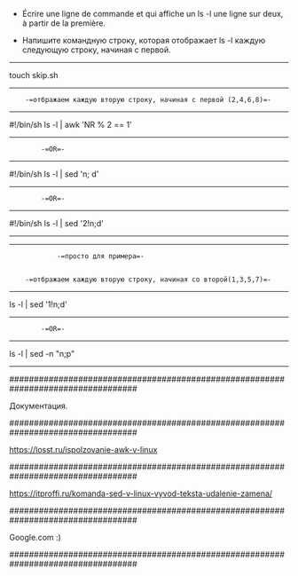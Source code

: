 
 - Écrire une ligne de commande et qui affiche un ls -l une ligne sur deux, à partir de la première.

 - Напишите командную строку, которая отображает ls -l каждую следующую строку, начиная с первой.
_________________________________________________________________________________

touch skip.sh

_________________________________________________________________________________

		-=отбражаем каждую вторую строку, начиная с первой (2,4,6,8)=-

_________________________________________________________________________________

#!/bin/sh
ls -l | awk 'NR % 2 == 1'

_________________________________________________________________________________

			-=OR=-

_________________________________________________________________________________

#!/bin/sh
ls -l | sed 'n; d'

_________________________________________________________________________________

			-=OR=-

_________________________________________________________________________________

#!/bin/sh
ls -l | sed '2!n;d'

_________________________________________________________________________________









_________________________________________________________________________________

				-=просто для примера=-


		-=отбражаем каждую вторую строку, начиная со второй(1,3,5,7)=-

_________________________________________________________________________________

ls -l | sed '1!n;d'

_________________________________________________________________________________

			-=OR=-

_________________________________________________________________________________

ls -l | sed -n "n;p"

_________________________________________________________________________________



##################################################################################

Документация.

##################################################################################

https://losst.ru/ispolzovanie-awk-v-linux

##################################################################################

https://itproffi.ru/komanda-sed-v-linux-vyvod-teksta-udalenie-zamena/

##################################################################################

Google.com :)

##################################################################################
